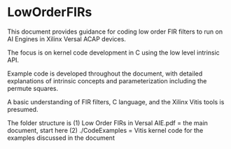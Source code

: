 # LowOrderFIRs
This document provides guidance for coding low order FIR filters to run on AI Engines in Xilinx Versal ACAP devices.

The focus is on kernel code development in C using the low level intrinsic API.

Example code is developed throughout the document, with detailed explanations of intrinsic
concepts and parameterization including the permute squares.

A basic understanding of FIR filters, C language, and the Xilinx Vitis tools is presumed.

The folder structure is
(1) Low Order FIRs in Versal AIE.pdf = the main document, start here
(2) ./CodeExamples = Vitis kernel code for the examples discussed in the document

